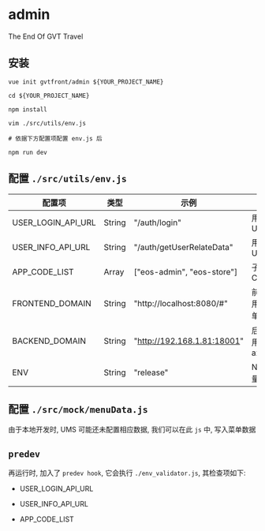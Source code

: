 admin
=======

The End Of GVT Travel

安装
----

```shell
vue init gvtfront/admin ${YOUR_PROJECT_NAME}

cd ${YOUR_PROJECT_NAME}

npm install

vim ./src/utils/env.js

# 依据下方配置项配置 env.js 后

npm run dev
```

配置 ```./src/utils/env.js```
----

配置项 | 类型 | 示例 | 说明
---  | --- | --- | ---
USER_LOGIN_API_URL | String | "/auth/login" | 用户登录 API URL
USER_INFO_API_URL | String | "/auth/getUserRelateData" | 用户信息 API URL
APP_CODE_LIST | Array | ["eos-admin", "eos-store"] | 子系统 APP CODE LIST
FRONTEND_DOMAIN | String | "http://localhost:8080/#" | 前端 domain, 用以 mock 菜单数据
BACKEND_DOMAIN | String | "http://192.168.1.81:18001" | 后端 domain, 用以赋值 axios.baseURL
ENV | String | "release" | Nodejs 环境变量

配置 ```./src/mock/menuData.js```
---

由于本地开发时, UMS 可能还未配置相应数据, 我们可以在此 ```js``` 中, 写入菜单数据

```predev```
----

再运行时, 加入了 ```predev hook```, 它会执行 ```./env_validator.js```, 其检查项如下:

- USER_LOGIN_API_URL

- USER_INFO_API_URL

- APP_CODE_LIST